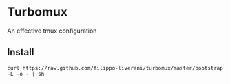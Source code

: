 # Turbomux

An effective tmux configuration

## Install
```
curl https://raw.github.com/filippo-liverani/turbomux/master/bootstrap -L -o - | sh
```
